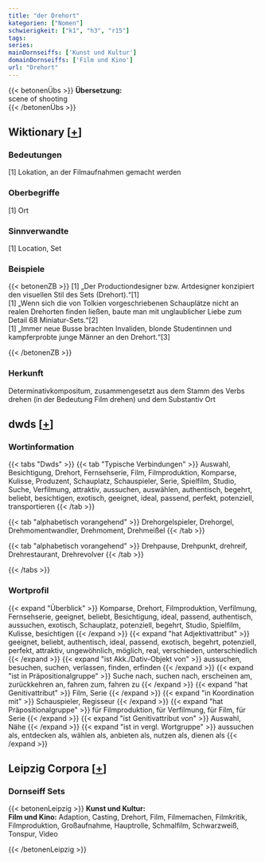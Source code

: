 ```yaml
---
title: "der Drehort"
kategorien: ["Nomen"]
schwierigkeit: ["k1", "h3", "r15"]
tags:
series:
mainDornseiffs: ['Kunst und Kultur']
domainDornseiffs: ['Film und Kino']
url: "Drehort"
---
```


{{< betonenÜbs >}}
**Übersetzung:**  
scene of shooting  
{{< /betonenÜbs >}}

## Wiktionary [[+](https://de.wiktionary.org/wiki/Drehort)]

### Bedeutungen
[1] Lokation, an der Filmaufnahmen gemacht werden  

### Oberbegriffe
[1] Ort  

### Sinnverwandte
[1] Location, Set  

### Beispiele
{{< betonenZB >}}
[1] „Der Productiondesigner bzw. Artdesigner konzipiert den visuellen Stil des Sets (Drehort).“[1]  
[1] „Wenn sich die von Tolkien vorgeschriebenen Schauplätze nicht an realen Drehorten finden ließen, baute man mit unglaublicher Liebe zum Detail 68 Miniatur-Sets.“[2]  
[1] „Immer neue Busse brachten Invaliden, blonde Studentinnen und kampferprobte junge Männer an den Drehort.“[3]  

{{< /betonenZB >}}
### Herkunft
Determinativkompositum, zusammengesetzt aus dem Stamm des Verbs drehen (in der Bedeutung Film drehen) und dem Substantiv Ort  



## dwds [[+](https://www.dwds.de/wb/Drehort)]

### Wortinformation
{{< tabs "Dwds" >}}
{{< tab "Typische Verbindungen" >}}
Auswahl, Besichtigung, Drehort, Fernsehserie, Film, Filmproduktion, Komparse, Kulisse, Produzent, Schauplatz, Schauspieler, Serie, Spielfilm, Studio, Suche, Verfilmung, attraktiv, aussuchen, auswählen, authentisch, begehrt, beliebt, besichtigen, exotisch, geeignet, ideal, passend, perfekt, potenziell, transportieren
{{< /tab >}}

{{< tab "alphabetisch vorangehend" >}}
Drehorgelspieler, Drehorgel, Drehmomentwandler, Drehmoment, Drehmeißel
{{< /tab >}}

{{< tab "alphabetisch vorangehend" >}}
Drehpause, Drehpunkt, drehreif, Drehrestaurant, Drehrevolver
{{< /tab >}}

{{< /tabs >}}

### Wortprofil
{{< expand "Überblick" >}} Komparse, Drehort, Filmproduktion, Verfilmung, Fernsehserie, geeignet, beliebt, Besichtigung, ideal, passend, authentisch, aussuchen, exotisch, Schauplatz, potenziell, begehrt, Studio, Spielfilm, Kulisse, besichtigen {{< /expand >}}
{{< expand "hat Adjektivattribut" >}} geeignet, beliebt, authentisch, ideal, passend, exotisch, begehrt, potenziell, perfekt, attraktiv, ungewöhnlich, möglich, real, verschieden, unterschiedlich {{< /expand >}}
{{< expand "ist Akk./Dativ-Objekt von" >}} aussuchen, besuchen, suchen, verlassen, finden, erfinden {{< /expand >}}
{{< expand "ist in Präpositionalgruppe" >}} Suche nach, suchen nach, erscheinen am, zurückkehren an, fahren zum, fahren zu {{< /expand >}}
{{< expand "hat Genitivattribut" >}} Film, Serie {{< /expand >}}
{{< expand "in Koordination mit" >}} Schauspieler, Regisseur {{< /expand >}}
{{< expand "hat Präpositionalgruppe" >}} für Filmproduktion, für Verfilmung, für Film, für Serie {{< /expand >}}
{{< expand "ist Genitivattribut von" >}} Auswahl, Nähe {{< /expand >}}
{{< expand "ist in vergl. Wortgruppe" >}} aussuchen als, entdecken als, wählen als, anbieten als, nutzen als, dienen als {{< /expand >}}

## Leipzig Corpora [[+](https://corpora.uni-leipzig.de/en/res?word=Drehort&corpusId=deu_newscrawl-public_2018)]

### Dornseiff Sets
{{< betonenLeipzig >}}
**Kunst und Kultur:**  
**Film und Kino:** Adaption, Casting, Drehort, Film, Filmemachen, Filmkritik, Filmproduktion, Großaufnahme, Hauptrolle, Schmalfilm, Schwarzweiß, Tonspur, Video  

{{< /betonenLeipzig >}}
